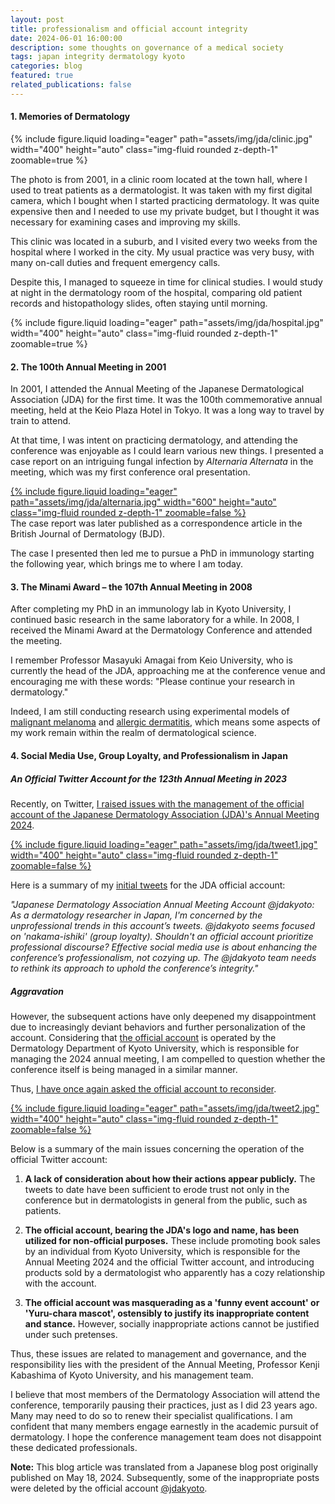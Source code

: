 ```yaml
---
layout: post
title: professionalism and official account integrity
date: 2024-06-01 16:00:00
description: some thoughts on governance of a medical society
tags: japan integrity dermatology kyoto
categories: blog
featured: true
related_publications: false
---
```


#### 1. Memories of Dermatology

<div class="row">
    <div class="col-sm mt-3 mt-md-0">
        {% include figure.liquid loading="eager" path="assets/img/jda/clinic.jpg" width="400" height="auto" class="img-fluid rounded z-depth-1" zoomable=true %}
    </div>
</div>

The photo is from 2001, in a clinic room located at the town hall, where I used to treat patients as a dermatologist. It was taken with my first digital camera, which I bought when I started practicing dermatology. It was quite expensive then and I needed to use my private budget, but I thought it was necessary for examining cases and improving my skills.

This clinic was located in a suburb, and I visited every two weeks from the hospital where I worked in the city. My usual practice was very busy, with many on-call duties and frequent emergency calls.

Despite this, I managed to squeeze in time for clinical studies. I would study at night in the dermatology room of the hospital, comparing old patient records and histopathology slides, often staying until morning.

<div class="row">
    <div class="col-sm mt-3 mt-md-0">
        {% include figure.liquid loading="eager" path="assets/img/jda/hospital.jpg" width="400" height="auto" class="img-fluid rounded z-depth-1" zoomable=true %}
    </div>
</div>

#### 2. The 100th Annual Meeting in 2001

In 2001, I attended the Annual Meeting of the Japanese Dermatological Association (JDA) for the first time. It was the 100th commemorative annual meeting, held at the Keio Plaza Hotel in Tokyo. It was a long way to travel by train to attend.

At that time, I was intent on practicing dermatology, and attending the conference was enjoyable as I could learn various new things. I presented a case report on an intriguing fungal infection by _Alternaria Alternata_ in the meeting, which was my first conference oral presentation.

<div class="row">
    <div class="col-sm mt-3 mt-md-0">
    	<a href="https://academic.oup.com/bjd/article/150/4/773/6635548">
       	 {% include figure.liquid loading="eager" path="assets/img/jda/alternaria.jpg" width="600" height="auto" class="img-fluid rounded z-depth-1" zoomable=false %}
       	 </a>
    </div>
</div>
<div class="caption" style="text-align: left;">
The case report was later published as a correspondence article in the British Journal of Dermatology (BJD). </div>

The case I presented then led me to pursue a PhD in immunology starting the following year, which brings me to where I am today.

#### 3. The Minami Award – the 107th Annual Meeting in 2008

After completing my PhD in an immunology lab in Kyoto University, I continued basic research in the same laboratory for a while. In 2008, I received the Minami Award at the Dermatology Conference and attended the meeting.

I remember Professor Masayuki Amagai from Keio University, who is currently the head of the JDA, approaching me at the conference venue and encouraging me with these words: "Please continue your research in dermatology."

Indeed, I am still conducting research using experimental models of [malignant melanoma](https://www.biorxiv.org/content/10.1101/2022.07.19.500582v1) and [allergic dermatitis](https://monotockylab.github.io/projects/2_project/), which means some aspects of my work remain within the realm of dermatological science.

#### 4. Social Media Use, Group Loyalty, and Professionalism in Japan

##### An Official Twitter Account for the 123th Annual Meeting in 2023

Recently, on Twitter, [I raised issues with the management of the official account of the Japanese Dermatology Association (JDA)'s Annual Meeting 2024](https://x.com/masahirono/status/1790835624196354302).

<div class="row">
    <div class="col-sm mt-3 mt-md-0">
        <a href="https://x.com/masahirono/status/1790835624196354302">
            {% include figure.liquid loading="eager" path="assets/img/jda/tweet1.jpg" width="400" height="auto" class="img-fluid rounded z-depth-1" zoomable=false %}
        </a>
    </div>
</div>

Here is a summary of my [initial tweets](https://x.com/masahirono/status/1790835624196354302) for the JDA official account:

_"Japanese Dermatology Association Annual Meeting Account @jdakyoto: As a dermatology researcher in Japan, I'm concerned by the unprofessional trends in this account’s tweets. @jdakyoto seems focused on 'nakama-ishiki' (group loyalty). Shouldn't an official account prioritize professional discourse? Effective social media use is about enhancing the conference’s professionalism, not cozying up. The @jdakyoto team needs to rethink its approach to uphold the conference’s integrity."_

##### Aggravation

However, the subsequent actions have only deepened my disappointment due to increasingly deviant behaviors and further personalization of the account. Considering that [the official account](https://x.com/jdakyoto) is operated by the Dermatology Department of Kyoto University, which is responsible for managing the 2024 annual meeting, I am compelled to question whether the conference itself is being managed in a similar manner.

Thus, [I have once again asked the official account to reconsider](https://x.com/masahirono/status/1791765101524984073).

<div class="row">
    <div class="col-sm mt-3 mt-md-0">
        <a href="https://x.com/masahirono/status/1791765101524984073">
            {% include figure.liquid loading="eager" path="assets/img/jda/tweet2.jpg" width="400" height="auto" class="img-fluid rounded z-depth-1" zoomable=false %}
        </a>
    </div>
</div>

Below is a summary of the main issues concerning the operation of the official Twitter account:

1. **A lack of consideration about how their actions appear publicly.** The tweets to date have been sufficient to erode trust not only in the conference but in dermatologists in general from the public, such as patients.

2. **The official account, bearing the JDA's logo and name, has been utilized for non-official purposes.** These include promoting book sales by an individual from Kyoto University, which is responsible for the Annual Meeting 2024 and the official Twitter account, and introducing products sold by a dermatologist who apparently has a cozy relationship with the account.

3. **The official account was masquerading as a 'funny event account' or 'Yuru-chara mascot', ostensibly to justify its inappropriate content and stance.** However, socially inappropriate actions cannot be justified under such pretenses.

Thus, these issues are related to management and governance, and the responsibility lies with the president of the Annual Meeting, Professor Kenji Kabashima of Kyoto University, and his management team.

I believe that most members of the Dermatology Association will attend the conference, temporarily pausing their practices, just as I did 23 years ago. Many may need to do so to renew their specialist qualifications. I am confident that many members engage earnestly in the academic pursuit of dermatology. I hope the conference management team does not disappoint these dedicated professionals.

**Note:**
This blog article was translated from a Japanese blog post originally published on May 18, 2024. Subsequently, some of the inappropriate posts were deleted by the official account [@jdakyoto](https://x.com/jdakyoto).
